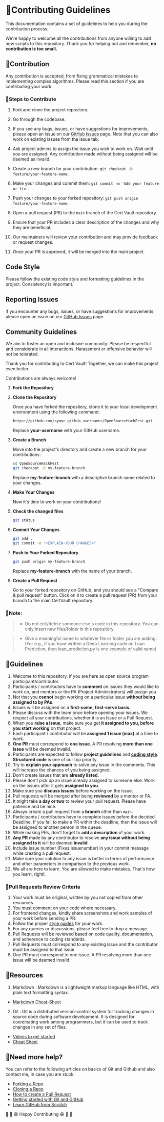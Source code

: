# 🎇Contributing Guidelines

This documentation contains a set of guidelines to help you during the contribution process. 

We're happy to welcome all the contributions from anyone willing to add new scripts to this repository. Thank you for helping out and remember,
**no contribution is too small.**


## 🙌Contribution

Any contribution is accepted, from fixing grammatical mistakes to implementing complex algorithms. Please read this section if you are contributing your work.

### 🔖Steps to Contribute

1. Fork and clone the project repository.
   
2. Go through the codebase.
   
3. If you see any bugs, issues, or have suggestions for improvements, please open an issue on our [GitHub Issues](https://github.com/Vidip-Ghosh/CertVault/issues) page. Note that you can also work on existing issues from the Issue tab.
   
4. Ask project admins to assign the issue you wish to work on. Wait until you are assigned. Any contribution made without being assigned will be deemed as invalid.
   
6. Create a new branch for your contribution: `git checkout -b feature/your-feature-name`.

7. Make your changes and commit them: `git commit -m 'Add your feature or fix'`.

8. Push your changes to your forked repository: `git push origin feature/your-feature-name`.

9. Open a pull request (PR) to the `main` branch of the Cert Vault repository.

10. Ensure that your PR includes a clear description of the changes and why they are beneficial.

11. Our maintainers will review your contribution and may provide feedback or request changes.

12. Once your PR is approved, it will be merged into the main project.

## Code Style

Please follow the existing code style and formatting guidelines in the project. Consistency is important.

## Reporting Issues

If you encounter any bugs, issues, or have suggestions for improvements, please open an issue on our [GitHub Issues](https://github.com/Vidip-Ghosh/CertVault/issues) page.

## Community Guidelines

We aim to foster an open and inclusive community. Please be respectful and considerate in all interactions. Harassment or offensive behavior will not be tolerated.

Thank you for contributing to Cert Vault! Together, we can make this project even better.

Contributions are always welcome!

1. **Fork the Repository**
2. **Clone the Repository**

   Once you have forked the repository, clone it to your local development environment using the following command:

   ```sh
   https://github.com/<your_github_username>/OpenSourceHackFest.git
   ```

   Replace **your-username** with your GitHub username.

3. **Create a Branch**

   Move into the project's directory and create a new branch for your contributions:

   ```sh
   cd OpenSourceHackFest
   git checkout -b my-feature-branch
   ```

   Replace **my-feature-branch** with a descriptive branch name related to your changes.

4. **Make Your Changes**

   Now it's time to work on your contributions!

5. **Check the changed files**

   ```sh
   git status
   ```

6. **Commit Your Changes**

   ```sh
   git add .
   git commit -m "<EXPLAIN-YOUR_CHANGES>"
   ```

7. **Push to Your Forked Repository**

   ```sh
   git push origin my-feature-branch
   ```

   Replace **my-feature-branch** with the name of your branch.

8. **Create a Pull Request**

   Go to your forked repository on GitHub, and you should see a "Compare & pull request" button. Click on it to create a pull request (PR) from your branch to the main CertVault repository.

### 🔨Note:

> - Do not edit/delete someone else's code in this repository. You can only insert new files/folder in this repository.

  > - Give a meaningful name to whatever file or folder you are adding. (For e.g., if you have written a Deep Learning code on Loan Prediction, then loan_prediction.py is one example of valid name)


## 🔑Guidelines

1. Welcome to this repository, if you are here as open source program participant/contributor.
2. Participants / contributors have to **comment** on issues they would like to work on, and mentors or the PA (Project Administrators) will assign you.
3. Not that you **cannot** begin working on a particular issue **without being assigned to by PAs**.
4. Issues will be assigned on a **first-come, first-serve basis.**
5. Please discuss with the team once before opening your issues. We respect all your contributions, whether it is an Issue or a Pull Request.
6. When you **raise a issue**, make sure you get **it assigned to you, before you start working** on that project.
7. Each participant / contributor will be **assigned 1 issue (max)** at a time to work.
8. **One PR** must correspond to **one issue**. A PR resolving **more than one issue** will be deemed invalid.
9. Participants are expected to follow **project guidelines** and [**coding style**](https://pep8.org/"). **Structured code** is one of our top priority.
10. Try to **explain your approach** to solve any issue in the comments. This will increase the chances of you being assigned.
11. Don't create issues that are **already listed**.
12. Please don't pick up an issue already assigned to someone else. Work on the issues after it gets **assigned to you**.
13. Make sure you **discuss issues** before working on the issue.
14. Pull requests will be merged after being **reviewed** by a mentor or PA.
15. It might take **a day or two** to review your pull request. Please have patience and be nice.
16. Always create a pull request from a **branch** other than `main`.
17. Participants / contributors have to complete issues before the decided Deadline. If you fail to make a PR within the deadline, then the issue will be assigned to another person in the queue.
18. While making PRs, don't forget to **add a description** of your work.
19. **Any PR** made by any contributor to resolve **any issue without being assigned to it** will be deemed **invalid**.
20. Include issue number (Fixes:issuenumber) in your commit message while creating a pull request.
21. Make sure your solution to any issue is better in terms of performance and other parameters in comparison to the previous work.
22. We all are here to learn. You are allowed to make mistakes. That's how you learn, right!.


### 🧲Pull Requests Review Criteria

1. Your work must be original, written by you not copied from other resources.
2. You must comment on your code where necessary.
3. For frontend changes, kindly share screenshots and work samples of your work before sending a PR.
4. Follow the proper [style guides](https://google.github.io/styleguide/) for your work.
5. For any queries or discussions, please feel free to drop a message.
6. Pull Requests will be reviewed based on code quality, documentation, and adherence to coding standards.
7. Pull Requests must correspond to any existing issue and the contributor must be assigned to that issue.
8. One PR must correspond to one issue. A PR resolving more than one issue will be deemed invalid.

## 📖Resources

1. Markdown : Markdown is a lightweight markup language like HTML, with plain text formatting syntax. 
  * [Markdown Cheat-Sheet](https://github.com/adam-p/markdown-here/wiki/Markdown-Cheatsheet)

2. Git : Git is a distributed version-control system for tracking changes in source code during software development. It is designed for coordinating work among programmers, but it can be used to track changes in any set of files.
  * [Videos to get started](https://www.youtube.com/watch?v=xAAmje1H9YM&list=PLeo1K3hjS3usJuxZZUBdjAcilgfQHkRzW)
  * [Cheat Sheet](https://www.atlassian.com/git/tutorials/atlassian-git-cheatsheet)


## 🤔Need more help?

You can refer to the following articles on basics of Git and Github and also contact me, in case you are stuck:
- [Forking a Repo](https://help.github.com/en/github/getting-started-with-github/fork-a-repo)
- [Cloning a Repo](https://help.github.com/en/desktop/contributing-to-projects/creating-an-issue-or-pull-request)
- [How to create a Pull Request](https://opensource.com/article/19/7/create-pull-request-github)
- [Getting started with Git and GitHub](https://towardsdatascience.com/getting-started-with-git-and-github-6fcd0f2d4ac6)
- [Learn GitHub from Scratch](https://lab.github.com/githubtraining/introduction-to-github)


🎉 🎊 😃 Happy Contributing 😃 🎊 🎉
